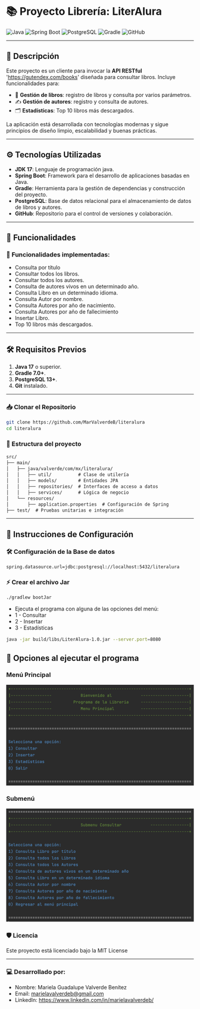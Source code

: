 # 📚 Proyecto Librería: LiterAlura

![Java](https://img.shields.io/badge/Java-ED8B00?style=for-the-badge&logo=java&logoColor=white)
![Spring Boot](https://img.shields.io/badge/Spring_Boot-6DB33F?style=for-the-badge&logo=springboot&logoColor=white)
![PostgreSQL](https://img.shields.io/badge/PostgreSQL-316192?style=for-the-badge&logo=postgresql&logoColor=white)
![Gradle](https://img.shields.io/badge/Gradle-02303A?style=for-the-badge&logo=gradle&logoColor=white)
![GitHub](https://img.shields.io/badge/GitHub-181717?style=for-the-badge&logo=github&logoColor=white)

---

## 📝 Descripción

Este proyecto es un cliente para invocar la **API RESTful** 'https://gutendex.com/books' diseñada para consultar libros. Incluye funcionalidades para:

- 📖 **Gestión de libros**: registro de libros y consulta por varios parámetros.
- ✍️ **Gestión de autores**: registro y consulta de autores.
- 🗂️ **Estadísticas**: Top 10 libros más descargados.

La aplicación está desarrollada con tecnologías modernas y sigue principios de diseño limpio, escalabilidad y buenas prácticas.

---

## ⚙️ Tecnologías Utilizadas

- **JDK 17**: Lenguaje de programación java.
- **Spring Boot**: Framework para el desarrollo de aplicaciones basadas en Java.
- **Gradle**: Herramienta para la gestión de dependencias y construcción del proyecto.
- **PostgreSQL**: Base de datos relacional para el almacenamiento de datos de libros y autores.
- **GitHub**: Repositorio para el control de versiones y colaboración.

---

## 🚀 Funcionalidades

### 🌟 Funcionalidades implementadas:
- Consulta por título
- Consultar todos los libros.
- Consultar todos los autores.
- Consulta de autores vivos en un determinado año.
- Consulta Libro en un determinado idioma.
- Consulta Autor por nombre.
- Consulta Autores por año de nacimiento.
- Consulta Autores por año de fallecimiento
- Insertar Libro.
- Top 10 libros más descargados.

---

## 🛠️ Requisitos Previos

1. **Java 17** o superior.
2. **Gradle 7.0+**.
3. **PostgreSQL 13+**.
4. **Git** instalado.

---
### 📥 Clonar el Repositorio
```bash
git clone https://github.com/MarValverdeB/literalura
cd literalura
```

### 📂 Estructura del proyecto
```
src/
├── main/
│   ├── java/valverde/com/mx/literalura/
│   │   ├── util/          # Clase de utilería
│   │   ├── models/        # Entidades JPA
│   │   ├── repositories/  # Interfaces de acceso a datos
│   │   ├── services/      # Lógica de negocio
│   └── resources/
│       ├── application.properties  # Configuración de Spring
├── test/  # Pruebas unitarias e integración
```

---

## 🚀 Instrucciones de Configuración

### 🛠 Configuración de la Base de datos
```properties
spring.datasource.url=jdbc:postgresql://localhost:5432/literalura
```

### ⚡ Crear el archivo Jar
```bash
./gradlew bootJar
```

- Ejecuta el programa con alguna de las opciones del menú:
- 1 - Consultar
- 2 - Insertar
- 3 - Estadísticas

```bash
java -jar build/libs/LiterAlura-1.0.jar --server.port=8080
```

## 📖 Opciones al ejecutar el programa
### Menú Principal
![Menu principal](assets/menu.png)

### Submenú
![Submenu](assets/submenu.png)


### 🛡️ Licencia
Este proyecto está licenciado bajo la MIT License

---
### 💻 Desarrollado por:
- Nombre: Mariela Guadalupe Valverde Benítez
- Email: marielavalverdeb@gmail.com
- LinkedIn: https://www.linkedin.com/in/marielavalverdeb/


